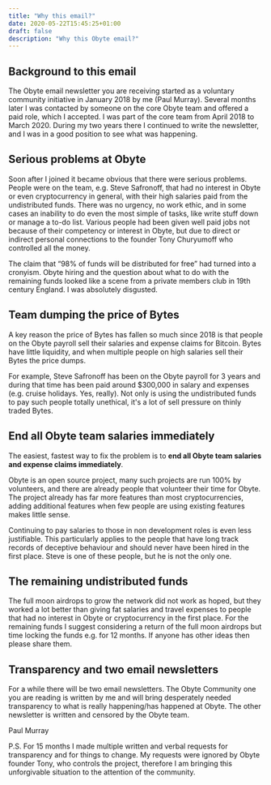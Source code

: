 ```yaml
---
title: "Why this email?"
date: 2020-05-22T15:45:25+01:00
draft: false
description: "Why this Obyte email?"
---
```


## Background to this email

The Obyte email newsletter you are receiving started as a voluntary community initiative in January 2018 by me (Paul Murray). Several months later I was contacted by someone on the core Obyte team and offered a paid role, which I accepted. I was part of the core team from April 2018 to March 2020. During my two years there I continued to write the newsletter, and I was in a good position to see what was happening.

## Serious problems at Obyte

Soon after I joined it became obvious that there were serious problems. People were on the team, e.g. Steve Safronoff, that had no interest in Obyte or even cryptocurrency in general, with their high salaries paid from the undistributed funds. There was no urgency, no work ethic, and in some cases an inability to do even the most simple of tasks, like write stuff down or manage a to-do list. Various people had been given well paid jobs not because of their competency or interest in Obyte, but due to direct or indirect personal connections to the founder Tony Churyumoff who controlled all the money. 

The claim that “98% of funds will be distributed for free” had turned into a cronyism. Obyte hiring and the question about what to do with the remaining funds looked like a scene from a private members club in 19th century England. I was absolutely disgusted.

## Team dumping the price of Bytes

A key reason the price of Bytes has fallen so much since 2018 is that people on the Obyte payroll sell their salaries and expense claims for Bitcoin. Bytes have little liquidity, and when multiple people on high salaries sell their Bytes the price dumps. 

For example, Steve Safronoff has been on the Obyte payroll for 3 years and during that time has been paid around $300,000 in salary and expenses (e.g. cruise holidays. Yes, really). Not only is using the undistributed funds to pay such people totally unethical, it's a lot of sell pressure on thinly traded Bytes. 

## End all Obyte team salaries immediately

The easiest, fastest way to fix the problem is to **end all Obyte team salaries and expense claims immediately**.

Obyte is an open source project, many such projects are run 100% by volunteers, and there are already people that volunteer their time for Obyte. The project already has far more features than most cryptocurrencies, adding additional features when few people are using existing features makes little sense.  

Continuing to pay salaries to those in non development roles is even less justifiable. This particularly applies to the people that have long track records of deceptive behaviour and should never have been hired in the first place. Steve is one of these people, but he is not the only one.

## The remaining undistributed funds

The full moon airdrops to grow the network did not work as hoped, but they worked a lot better than giving fat salaries and travel expenses to people that had no interest in Obyte or cryptocurrency in the first place. For the remaining funds I suggest considering a return of the full moon airdrops but time locking the funds e.g. for 12 months. If anyone has other ideas then please share them. 

## Transparency and two email newsletters

For a while there will be two email newsletters. The Obyte Community one you are reading is written by me and will bring desperately needed transparency to what is really happening/has happened at Obyte. The other newsletter is written and censored by the Obyte team.

Paul Murray

P.S. For 15 months I made multiple written and verbal requests for transparency and for things to change. My requests were ignored by Obyte founder Tony, who controls the project, therefore I am bringing this unforgivable situation to the attention of the community. 